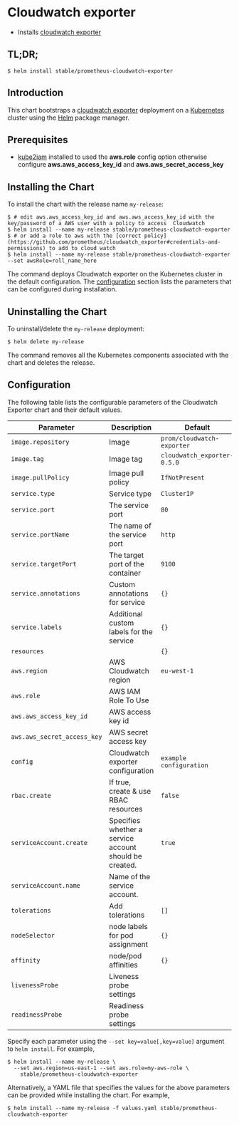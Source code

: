 # Cloudwatch exporter

* Installs [cloudwatch exporter](http://github.com/prometheus/cloudwatch_exporter)

## TL;DR;

```console
$ helm install stable/prometheus-cloudwatch-exporter
```

## Introduction

This chart bootstraps a [cloudwatch exporter](http://github.com/prometheus/cloudwatch_exporter) deployment on a [Kubernetes](http://kubernetes.io) cluster using the [Helm](https://helm.sh) package manager.

## Prerequisites

- [kube2iam](../../stable/kube2iam) installed to used the **aws.role** config option otherwise configure **aws.aws_access_key_id** and **aws.aws_secret_access_key**

## Installing the Chart

To install the chart with the release name `my-release`:

```console
$ # edit aws.aws_access_key_id and aws.aws_access_key_id with the key/password of a AWS user with a policy to access  Cloudwatch
$ helm install --name my-release stable/prometheus-cloudwatch-exporter
$ # or add a role to aws with the [correct policy](https://github.com/prometheus/cloudwatch_exporter#credentials-and-permissions) to add to cloud watch
$ helm install --name my-release stable/prometheus-cloudwatch-exporter --set awsRole=roll_name_here
```

The command deploys Cloudwatch exporter on the Kubernetes cluster in the default configuration. The [configuration](#configuration) section lists the parameters that can be configured during installation.

## Uninstalling the Chart

To uninstall/delete the `my-release` deployment:

```console
$ helm delete my-release
```

The command removes all the Kubernetes components associated with the chart and deletes the release.

## Configuration

The following table lists the configurable parameters of the Cloudwatch Exporter chart and their default values.

|          Parameter          |                      Description                       |          Default           |
| --------------------------- | ------------------------------------------------------ | -------------------------- |
| `image.repository`          | Image                                                  | `prom/cloudwatch-exporter` |
| `image.tag`                 | Image tag                                              | `cloudwatch_exporter-0.5.0`                   |
| `image.pullPolicy`          | Image pull policy                                      | `IfNotPresent`             |
| `service.type`              | Service type                                           | `ClusterIP`                |
| `service.port`              | The service port                                       | `80`                       |
| `service.portName`          | The name of the service port                           | `http`                     |
| `service.targetPort`        | The target port of the container                       | `9100`                     |
| `service.annotations`       | Custom annotations for service                         | `{}`                       |
| `service.labels`            | Additional custom labels for the service               | `{}`                       |
| `resources`                 |                                                        | `{}`                       |
| `aws.region`                | AWS Cloudwatch region                                  | `eu-west-1`                |
| `aws.role`                  | AWS IAM Role To Use                                    |                            |
| `aws.aws_access_key_id`     | AWS access key id                                      |                            |
| `aws.aws_secret_access_key` | AWS secret access key                                  |                            |
| `config`                    | Cloudwatch exporter configuration                      | `example configuration`    |
| `rbac.create`               | If true, create & use RBAC resources                   | `false`                    |
| `serviceAccount.create`     | Specifies whether a service account should be created. | `true`                     |
| `serviceAccount.name`       | Name of the service account.                           |                            |
| `tolerations`               | Add tolerations                                        | `[]`                       |
| `nodeSelector`              | node labels for pod assignment                         | `{}`                       |
| `affinity`                  | node/pod affinities                                    | `{}`                       |
| `livenessProbe`             | Liveness probe settings                                |                            |
| `readinessProbe`            | Readiness probe settings                               |                            |

Specify each parameter using the `--set key=value[,key=value]` argument to `helm install`. For example,

```console
$ helm install --name my-release \
  --set aws.region=us-east-1 --set aws.role=my-aws-role \
    stable/prometheus-cloudwatch-exporter
```

Alternatively, a YAML file that specifies the values for the above parameters can be provided while installing the chart. For example,

```console
$ helm install --name my-release -f values.yaml stable/prometheus-cloudwatch-exporter
```
